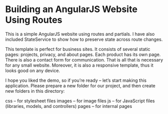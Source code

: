 Building an AngularJS Website Using Routes
======================

This is a simple AngularJS website using routes and partials. I have also included StateService to show how to preserve state across route changes.

This template is perfect for business sites. It consists of several static pages: projects, privacy, and about pages. Each product has its own page. There is also a contact form for communication. That is all that is necessary for any small website. Moreover, it is also a responsive template, thus it looks good on any device.

I hope you liked the demo, so if you’re ready – let’s start making this application. Please prepare a new folder for our project, and then create new folders in this directory:

css – for stylesheet files
images – for image files
js – for JavaScript files (libraries, models, and controllers)
pages – for internal pages
